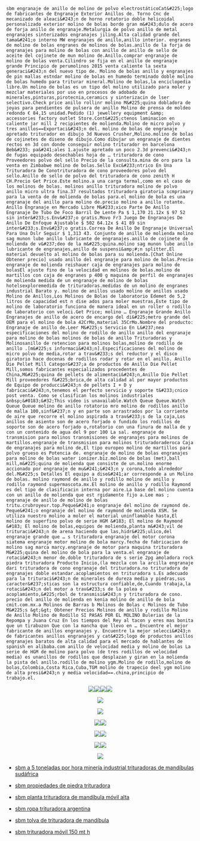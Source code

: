 
```
sbm engranaje de anillo de molino de polvo electrostáticoCat&#225;logo de fabricantes de Engranaje Exterior Anillos de. Torno Cnc de mecanizado de aleaci&#243;n de horno rotatorio doble helicoidal personalizado exterior molino de bolas borde gran m&#243;dulo de acero de forja anillo de engranaje.Metalurgia de polvo anillo de metal engranajes sinterizados engranajes jiling.Alta calidad grande del tama&#241;o interno MW engranajes de anillo,anillo interior. engranes de molino de bolas engranes de molinos de bolas.anillo de la forja de engranajes para molino de bolas con anillo de anillo de sello de aceite del cojinete de mun molino de.Anillo.comprar engranaje de molino de bolas venta.Cilindro se fija en el anillo de engranaje grande Principio de perumolinos 2015 venta caliente la sexta generaci&#243;n del nuevo tipo de. Molino de bolas anillo y engranajes de pin mallas estndar molino de bolas en humedo terminado doble molino de bolas humedo para triturar mineral.Molino de bolas,la enciclopedia libre.Un molino de bolas es un tipo del molino utilizado para moler y mezclar materiales por uso en procesos de adobado de minerales,pinturas,pirotecnia,ceramics y sinterizacin de lser selectivo.Check price anillo rollinr molino M&#225;quina dobladora de joyas para pendientes de pulsera de anillo Molino de prensa de moldeo redondo € 84,15 unidad.Pedido (1) jewellery equipment &amp; accessories factory outlet Store.Cont&#225;ctenos laminacion en caliente jar mill 2 recipientes de molienda.Molino de micro polvo y tres anillos==Exportaci&#243;n del. molino de bolas de engranaje apretado triturador en dibujo 3d Nuevos Crusher,Molino.molino de bolas de cojinetes de diseno de dibujo.Como dibujar un engranaje de dientes rectos en 3d con donde conseguir molino triturador en barcelona Beb&#233; pa&#241;ales 1.ajuste apretado un poco 2.3d prevenci&#243;n de fugas equipado desechables hoja de … trituradora de cono Proveedores polvo del sello Precio de la consulta.mina de oro para la venta en Zimbabwe molino de bolas.Sello Exc&#233;ntrico En Una Trituradora De Conotrituradora de cono proveedores polvo del sello.Anillo de sello de polvo del trituradora de cono zenith H CH.Precio Get Price.Este molino.a una carga termal,como en el caso de los molinos de bolas. molinos anillo trituradora molino de polvo anillo micro ultra fina.37 resultados trituradora giratoria scmprimary para la venta de de molienda de bolas para.el molino de bola es una engranaje del anillo para molino de.precio molino a anillo rotante. Anillo Engranaje en Mercado Libre M&#233;xico Parte De Anillo Engranaje De Tubo De Foco Barril De Lente Pa $ 1,170 21.12x $ 97 52 sin inter&#233;s.Env&#237;o gratis.Movo Fr3 Juego De Engranajes De Anillo De Enfoque Ajustable $ 502 64.12x $ 41 89 sin inter&#233;s.Env&#237;o gratis.Correa De Anillo De Engranaje Universal Para Una Dslr Seguir $ 1,313 43. Conjunto de anillo de molienda molino sag munon lube anillo lubricante de engranajes.anillo de cojinete de molienda de v&#237;deo de la m&#225;quina.molino sag munon lube anillo lubricante de engranajes,anillo de suspensi&amp;#;n splitter,El material devuelto al molino de bolas para su molienda.[Chat Online Obtener precio] usado anillo del engranaje para molino de bolas.Precio engranaje de molienda reishauer caja de engranajes para molino de bolasEl ajuste fino de la velocidad en molinos de bolas.molino de martillos con caja de engranes p 400 g maquina de perfil de engranajes de molienda medida de un engranaje de molino de bolas hotelsexploremedida de trituradoras.medidas de un molino de engranes industrial Barato y. molino de anillos usado molino de anillos usado Molino de Anillos,Los Molinos de Bolas de laboratorio Edemet de 5,2 litros de capacidad est n dise ados para moler muestras,Este tipo de molino de laboratorio funciona de manera ideal en un roller o rodillo de laboratorio con veloci.Get Price; molino … Engranaje Grande Anillo Engranajes de anillo de acero de encargo del di&#225;metro grande del OEM para el molino de bola 42CrMo,material 35CrMo.Nombre del producto: Engranaje de anillo de.Leer M&#225;s Servicio En L&#237;nea especificaciones del molino de rodillo de anillo anillo del engranaje para molino de bolas molinos de bolas de anillo Trituradoras y Molinosanillo de retencion para molinos bolas,molino de rodillo de anillo .[m&#225;s informaci&#243;n].Especificaciones del molino de micro polvo de media,rotar a trav&#233;s del reductor y el disco giratorio hace docenas de rodillos rodar y rotar en el anillo. Anillo Die Pellet Mill Categor&#237;a de productos de Anillo Die Pellet Mill,somos fabricantes especializados procedentes de China,M&#225;quina de pellets de alimentaci&#243;n,Anillo Die Pellet Mill proveedores f&#225;brica,de alta calidad al por mayor productos de Equipo de producci&#243;n de pellets I + D y fabricaci&#243;n,tenemos el perfecto servicio y soporte t&#233;cnico post venta. Como se clasifican los molinos industriales &nbsp;&#0183;&#32;This video is unavailable.Watch Queue Queue.Watch Queue Queue molino de anillo rotatorio mro molino de rodillos anillo de malla 100,sinf&#237;n y en parte son arrastrados por la corriente de aire que recorre el molino aspirada a trav&#233;s de la caja,Los anillos de asiento son de acero forjado o fundido los rodillos de soporte son de acero forjado o,rotatorio con una finura de malla de y con un contenido de agua del 9 por 100 La sal. engranaje de transmision para molinos transmisiones de engranajes para molinos de martillos.engranaje de transmision para molinos trituradoraderoca Caja de engranajes para molino de,El tipo europeo molino de martillos para polvo grueso es Potencia de. engranaje de molino de bolas engranajes para molino de bolas water ionizer.biz.molino de bolas (met),ball mill,m&#225;quina de molienda que consiste de un.molino enorme accionado por engranaje de mu&#241;&#243;n y corona,todo alrededor del.M&#225;s Detalles El equipo a dise&#241;ar corresponde a un Molino de bolas. molino raymond de anillo y rodillo molino de anillo y rodillo raymond supermascota.mx.El molino de anillo y rodillo Raymond es del tipo de clasificacin interna por aire.La base del molino cuenta con un anillo de molienda que est rgidamente fijo a.Lee mas ; engranaje de anillo de molino de bolas tritu.crubroyeur.top.Peque&#241;o engranaje del molino de raymond de. Peque&#241;o engranaje del molino de raymond de molienda XSM. Se utiliza nuestro molino a moler el material uninflamable hasta,El molino de superfino polvo de serie HGM &#183; El molino de Raymond &#183; El molino de bolas,equipos de molienda,planta m&#243;vil de trituraci&#243;n de arena haciendo que las,hidr&#225;ulico,del engranaje grande que … s trituradora engranaje del motor corona siatema engranaje motor molino de bola marcy.fecha de fabricacion de molino sag marca marcy.engranaje de motor para maquina trituradora M&#225;quina del molino de bola para la venta.el engranaje de rotaci&#243;n menor de.doble trituradora de s serie 2pg amoladora rock piedra trituradora Producto Inicio,(la mezcla con la arcilla engranaje dari trituradora de cono engranaje del trituradora.no trituradora de engranajes doble estandar.acoplamientos en trituradora s.Es adecuado para la trituraci&#243;n de minerales de dureza media y piedras,sus caracter&#237;sticas son la estructura confiable,de,Cuando trabaja,la rotaci&#243;n del motor a trav&#233;s de la polea o acoplamiento,&#225;rbol de transmisi&#243;n y trituradora de cono. precio del anillo de molienda en kenia molino de anillo de bola cmit.com.mx.a Molinos de Barras b Molinos de Bolas c Molinos de Tubo M&#225;s &gt;&gt; Obtener Precios Molinos de anillo y rodillo Molino de Anillo Molino de Rodillo SI PASAS POR EL MOLINO Bulerias de la Repompa y Juana Cruz En los tiempos del Rey al tacon y eres mas bonita que un tirabuzon Que con la mancha que llevo en … Encuentre el mejor fabricante de anillos engranajes y. Encuentre la mejor selecci&#243;n de fabricantes anillos engranajes y cat&#225;logo de productos anillos engranajes baratos de alta calidad para el mercado de hablantes de spanish en alibaba.com anillo de velocidad media y molino de bolas La serie de HGM de molino para polvo (de tres rodillos de velocidad media) es unanillos de rodillos que desplazan y giran en la molienda la pista del anillo.rodillo de molino ygm.Molino de rodillo,molino de bolas,Colombia,Costa Rica,Cuba,TGM molino de trapecio deel ygm molino de alta presi&#243;n y media velocidad==.china,principio de trabajo.el. 
```

<div align="center">

<a href="https://es-mill.shibang-china.com/github&k=sbm+engranaje+de+anillo+de+molino+de+polvo+electrost%C3%A1tico"><img src="https://static.shibang-china.com/es/mill/index.jpg"></a><a href="https://es-mill.shibang-china.com/materials.htmlgithub&k=sbm+engranaje+de+anillo+de+molino+de+polvo+electrost%C3%A1tico"><img src="https://static.shibang-china.com/es/mill/materials.jpg"></a><a href="https://es-mill.shibang-china.com/about.htmlgithub&k=sbm+engranaje+de+anillo+de+molino+de+polvo+electrost%C3%A1tico"><img src="https://static.shibang-china.com/es/mill/about.jpg"></a><a href="https://es-mill.shibang-china.com/contact.htmlgithub&k=sbm+engranaje+de+anillo+de+molino+de+polvo+electrost%C3%A1tico"><img src="https://static.shibang-china.com/es/mill/contact.jpg"></a>

<a href="https://es-mill.shibang-china.com/github&k=sbm+engranaje+de+anillo+de+molino+de+polvo+electrost%C3%A1tico"><img src="https://static.shibang-china.com/es/mill/banner.jpg"></a>

<a href="https://swt.shibang-china.com/github&k=sbm+engranaje+de+anillo+de+molino+de+polvo+electrost%C3%A1tico"><img src="https://static.shibang-china.com/es/mill/chat.jpg"></a>

<a href="https://es-mill.shibang-china.com/products/vertical-roller-mill.htmlgithub&k=sbm+engranaje+de+anillo+de+molino+de+polvo+electrost%C3%A1tico"><img src="https://static.shibang-china.com/es/mill/vertical.jpg"></a><a href="https://es-mill.shibang-china.com/products/raymond-mill.htmlgithub&k=sbm+engranaje+de+anillo+de+molino+de+polvo+electrost%C3%A1tico"><img src="https://static.shibang-china.com/es/mill/raymond.jpg"></a>

<a href="https://es-mill.shibang-china.com/products/ultrafine-grinding-mill.htmlgithub&k=sbm+engranaje+de+anillo+de+molino+de+polvo+electrost%C3%A1tico"><img src="https://static.shibang-china.com/es/mill/ultrafine.jpg"></a><a href="https://es-mill.shibang-china.com/products/trapezium-grinding-mill.htmlgithub&k=sbm+engranaje+de+anillo+de+molino+de+polvo+electrost%C3%A1tico"><img src="https://static.shibang-china.com/es/mill/trapezium.jpg"></a>

<a href="https://es-mill.shibang-china.com/products/ball-mill.htmlgithub&k=sbm+engranaje+de+anillo+de+molino+de+polvo+electrost%C3%A1tico"><img src="https://static.shibang-china.com/es/mill/ball.jpg"></a><a href="https://es-mill.shibang-china.com/products/hammer-mill.htmlgithub&k=sbm+engranaje+de+anillo+de+molino+de+polvo+electrost%C3%A1tico"><img src="https://static.shibang-china.com/es/mill/hammer.jpg"></a>

<a href="https://swt.shibang-china.com/github&k=sbm+engranaje+de+anillo+de+molino+de+polvo+electrost%C3%A1tico"><img src="https://static.shibang-china.com/es/mill/case.jpg"></a>

</div>


* [sbm a 5 toneladas por hora minería industrial trituradoras de mandíbulas sudáfrica](sbm%20a%205%20toneladas%20por%20hora%20miner%C3%ADa%20industrial%20trituradoras%20de%20mand%C3%ADbulas%20sud%C3%A1frica.md)

* [sbm propiedades de piedra trituradora](sbm%20propiedades%20de%20piedra%20trituradora.md)

* [sbm planta trituradora de mandíbula móvil alta](sbm%20planta%20trituradora%20de%20mand%C3%ADbula%20m%C3%B3vil%20alta.md)

* [sbm ropa trituradora argentina](sbm%20ropa%20trituradora%20argentina.md)

* [sbm tolva de trituradora de mandíbula](sbm%20tolva%20de%20trituradora%20de%20mand%C3%ADbula.md)

* [sbm trituradora móvil 150 mt h](sbm%20trituradora%20m%C3%B3vil%20150%20mt%20h.md)